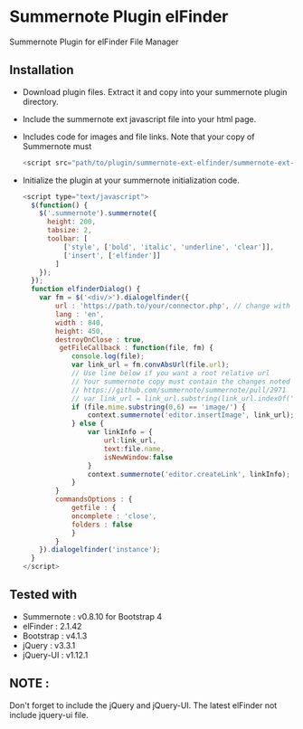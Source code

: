 # Summernote Plugin elFinder
Summernote Plugin for elFinder File Manager

## Installation
- Download plugin files. Extract it and copy into your summernote plugin directory.
- Include the summernote ext javascript file into your html page.
- Includes code for images and file links. Note that your copy of Summernote must 

    ```javascript
    <script src="path/to/plugin/summernote-ext-elfinder/summernote-ext-elfinder.js"></script>
    ```


- Initialize the plugin at your summernote initialization code.

    ```javascript
    <script type="text/javascript">
      $(function() {
        $('.summernote').summernote({
          height: 200,
          tabsize: 2,
          toolbar: [
              ['style', ['bold', 'italic', 'underline', 'clear']],
              ['insert', ['elfinder']]
            ]
        });
      });
      function elfinderDialog() {
      	var fm = $('<div/>').dialogelfinder({
      		url : 'https://path.to/your/connector.php', // change with the url of your connector
      		lang : 'en',
      		width : 840,
      		height: 450,
      		destroyOnClose : true,
      		 getFileCallback : function(file, fm) {
                console.log(file);
                var link_url = fm.convAbsUrl(file.url);
                // Use line below if you want a root relative url
                // Your summernote copy must contain the changes noted at the link below for root relative link to work.
                // https://github.com/summernote/summernote/pull/2971
                // var link_url = link_url.substring(link_url.indexOf('/', 8));
				if (file.mime.substring(0,6) == 'image/') {
	                context.summernote('editor.insertImage', link_url);
				} else {
					var linkInfo = {
						url:link_url,
						text:file.name,
						isNewWindow:false
					}
					context.summernote('editor.createLink', linkInfo);
				}
            }
      		commandsOptions : {
      			getfile : {
      			oncomplete : 'close',
      			folders : false
      			}
      		}
      	}).dialogelfinder('instance');
      }
    </script>
    ```

## Tested with
- Summernote : v0.8.10 for Bootstrap 4
- elFinder : 2.1.42
- Bootstrap : v4.1.3
- jQuery : v3.3.1
- jQuery-UI : v1.12.1

## NOTE :
Don't forget to include the jQuery and jQuery-UI. The latest elFinder not include jquery-ui file.
